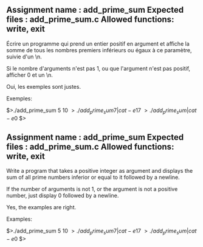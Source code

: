 Assignment name  : add_prime_sum
Expected files   : add_prime_sum.c
Allowed functions: write, exit
--------------------------------------------------------------------------------

Écrire un programme qui prend un entier positif en argument et affiche la somme
de tous les nombres premiers inférieurs ou égaux à ce paramètre, suivie d'un
\n.

Si le nombre d'arguments n'est pas 1, ou que l'argument n'est pas positif,
afficher 0 et un \n.

Oui, les exemples sont justes.

Exemples:

$>./add_prime_sum 5
10
$>./add_prime_sum 7 | cat -e
17$
$>./add_prime_sum | cat -e
0$
$>


Assignment name  : add_prime_sum
Expected files   : add_prime_sum.c
Allowed functions: write, exit
--------------------------------------------------------------------------------

Write a program that takes a positive integer as argument and displays the sum
of all prime numbers inferior or equal to it followed by a newline.

If the number of arguments is not 1, or the argument is not a positive number,
just display 0 followed by a newline.

Yes, the examples are right.

Examples:

$>./add_prime_sum 5
10
$>./add_prime_sum 7 | cat -e
17$
$>./add_prime_sum | cat -e
0$
$>
